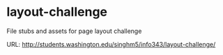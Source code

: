 layout-challenge
================

File stubs and assets for page layout challenge

URL: http://students.washington.edu/singhm5/info343/layout-challenge/